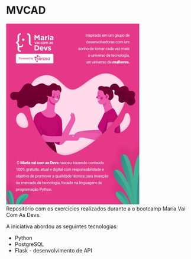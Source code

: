 # MVCAD
<img src='https://github.com/kfmr/MVCAD/blob/main/MVCAD.jpg' width="360px"/> <br />
Repositório com os exercícios realizados durante a o bootcamp Maria Vai Com As Devs. <br />

A iniciativa abordou as seguintes tecnologias:
- Python
- PostgreSQL
- Flask - desenvolvimento de API

